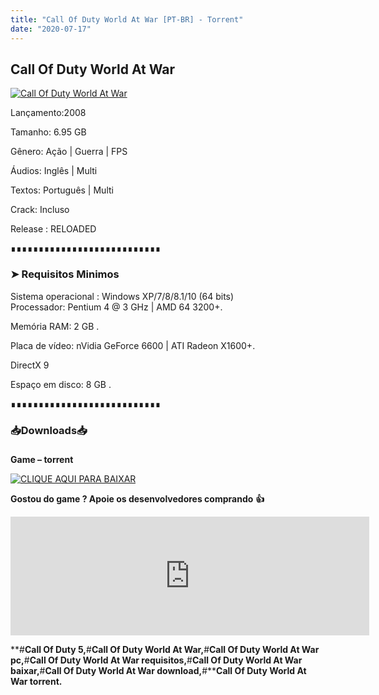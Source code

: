 ```yaml
---
title: "Call Of Duty World At War [PT-BR] - Torrent"
date: "2020-07-17"
---
```


## Call Of Duty World At War

[![](https://1.bp.blogspot.com/-u6J8_J4tKDQ/Xw9HQQxVyvI/AAAAAAAAA2w/r1KKRUji_rM_ru88cC2QlT5sOSt3xZ54gCLcBGAsYHQ/s640/2050711.jpg "Call Of Duty World At War")](https://1.bp.blogspot.com/-u6J8_J4tKDQ/Xw9HQQxVyvI/AAAAAAAAA2w/r1KKRUji_rM_ru88cC2QlT5sOSt3xZ54gCLcBGAsYHQ/s1600/2050711.jpg)

Lançamento:2008

Tamanho: 6.95 GB

Gênero: Ação | Guerra | FPS

Áudios: Inglês | Multi

Textos: Português | Multi

Crack: Incluso

Release : RELOADED

  

∎∎∎∎∎∎∎∎∎∎∎∎∎∎∎∎∎∎∎∎∎∎∎∎∎∎∎

  

### ➤ Requisitos Minimos

Sistema operacional : Windows XP/7/8/8.1/10 (64 bits)  
Processador: Pentium 4 @ 3 GHz | AMD 64 3200+.

Memória RAM: 2 GB .

Placa de vídeo: nVidia GeForce 6600 | ATI Radeon X1600+.

DirectX 9

Espaço em disco: 8 GB .

∎∎∎∎∎∎∎∎∎∎∎∎∎∎∎∎∎∎∎∎∎∎∎∎∎∎∎

### 📥Downloads📥

### 

**Game – torrent**

[![](https://1.bp.blogspot.com/-RBh2DeQzAe8/XwRU-bThfxI/AAAAAAAAAyk/mhrHLuqp6DADYjlr9cMsETB9z8v9liz0wCLcBGAsYHQ/s320/3185816cd74683d96d375aa5f1443064.png "CLIQUE AQUI PARA BAIXAR")](https://stfly.me/77Ia)

**Gostou do game ? Apoie os desenvolvedores comprando** **👍**

<iframe frameborder="0" height="190" src="https://store.steampowered.com/widget/10090/" width="574"></iframe>

**#****Call Of Duty 5,****#****Call Of Duty World At War,****#****Call Of Duty World At War pc,****#****Call Of Duty World At War requisitos,****#****Call Of Duty World At War baixar,****#****Call Of Duty World At War download,****#****Call Of Duty World At War torrent.**

